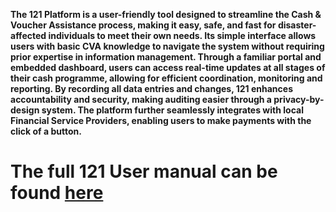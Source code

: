 **The 121 Platform is a user-friendly tool designed to streamline the Cash & Voucher Assistance process, making it easy, safe, and fast for disaster-affected individuals to meet their own needs. Its simple interface allows users with basic CVA knowledge to navigate the system without requiring prior expertise in information management. Through a familiar portal and embedded dashboard, users can access real-time updates at all stages of their cash programme, allowing for efficient coordination, monitoring and reporting. By recording all data entries and changes, 121 enhances accountability and security, making auditing easier through a privacy-by-design system. The platform further seamlessly integrates with local Financial Service Providers, enabling users to make payments with the click of a button.** 

 # The full 121 User manual can be found [here](https://manual.121.global/) 
